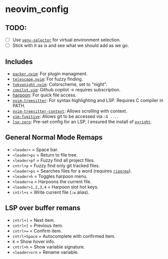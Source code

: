 # neovim_config

## TODO:
- [ ] Use [`venv-selector`](https://github.com/linux-cultist/venv-selector.nvim) for virtual environment selection.
- [ ] Stick with it as is and see what we should add as we go.

## Includes
* [`packer.nvim`](https://github.com/wbthomason/packer.nvim): For plugin managment.
* [`telescope.nvim`](https://github.com/nvim-telescope/telescope.nvim): For fuzzy finding.
* [`tokyonight.nvim`](https://github.com/folke/tokyonight.nvim): Colorscheme, set to "night".
* [`copilot.vim`](https://github.com/github/copilot.vim): Github copilot -> requires subscription.
* [harpoon](https://github.com/ThePrimeagen/harpoon): For quick file access.
* [`nvim-treesitter`](https://github.com/nvim-treesitter/nvim-treesitter): For syntax highlighting and LSP. Requires C compiler in PATH.
* [`nvim-treesitter-context`](https://github.com/nvim-treesitter/nvim-treesitter-context): Allows scrolling with context.
* [`vim-fugitive`](https://github.com/tpope/vim-fugitive): Allows git to be accessed via `:G ...`.
* [`lsp-zero`](https://github.com/VonHeikemen/lsp-zero.nvim): Pre-set config for an LSP, I ensured the install of [`pyright`](https://microsoft.github.io/pyright/#/).

## General Normal Mode Remaps
* `<leader>` = Space bar.
* `<leader>pv` = Return to file tree.
* `<leader>pf` = Fuzzy find all project files.
* `cntrl+p` = Fuzzy find only git tracked files.
* `<leader>ps` = Searches files for a word (requires [`ripgrep`](https://github.com/BurntSushi/ripgrep)).
* `<leader>h` = Toggles harpoon menu.
* `<leader>a` = Harpoons the current file.
* `<leader>1,2,3,4` = Harpoon slot hot keys.
* `cntrl+s` = Write current file (`:w` alias).

## LSP over buffer remans
* `cntrl+]` = Next item.
* `cntrl+[` = Previous item.
* `cntrl+=` = Confirm item.
* `cntrl+Space` = Autocomplete with confirmed item.
* `K` = Show hover info.
* `cntrl+h` = Show variable signature.
* `<leader>vrn` = Rename variable.
